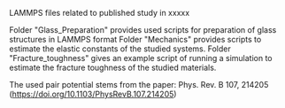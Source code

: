 LAMMPS files related to published study in xxxxx

Folder "Glass_Preparation" provides used scripts for preparation of glass structures in LAMMPS format
Folder "Mechanics" provides scripts to estimate the elastic constants of the studied systems.
Folder "Fracture_toughness" gives an example script of running a simulation to estimate the fracture toughness of the studied materials.

The used pair potential stems from the paper: Phys. Rev. B 107, 214205 (https://doi.org/10.1103/PhysRevB.107.214205)
